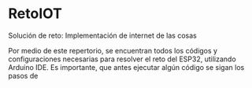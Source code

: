 # RetoIOT
Solución de reto: Implementación de internet de las cosas

Por medio de este repertorio, se encuentran todos los códigos y configuraciones necesarias para resolver el reto del ESP32, utilizando Arduino IDE.
Es importante, que antes ejecutar algún código se sigan los pasos de 
